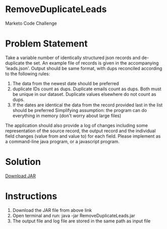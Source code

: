 # RemoveDuplicateLeads
Marketo Code Challenge

# Problem Statement
 Take a variable number of identically structured json records and de-duplicate the set.
 An example file of records is given in the accompanying 'leads.json'. Output should be same format, with dups reconciled according to the following rules:

 1. The data from the newest date should be preferred
2. duplicate IDs count as dups. Duplicate emails count as dups. Both must be unique in our dataset. Duplicate values elsewhere do not count as dups.
3. If the dates are identical the data from the record provided last in the list should be preferred
 Simplifying assumption: the program can do everything in memory (don't worry about large files)

 The application should also provide a log of changes including some representation of the source record, the output record and the individual field changes (value from and value to) for each field.
 Please implement as a command-line java program, or a javascript program.
 
 # Solution

<a id="raw-url" href="/aashritandon/RemoveDuplicateLeads/raw/master/RemoveDuplicateLeads.jar">Download JAR</a>

# Instructions
1. Download the JAR file from above link
2. Open terminal and run: java -jar <path-to-JAR>RemoveDuplicateLeads.jar
3. The output file and log file are stored in the same path as input file 
